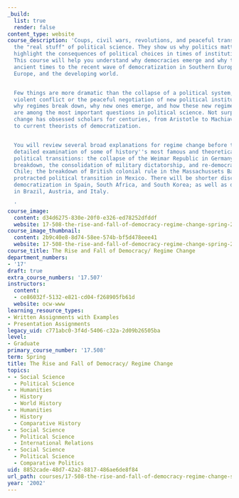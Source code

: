 ```yaml
---
_build:
  list: true
  render: false
content_type: website
course_description: 'Coups, civil wars, revolutions, and peaceful transitions are
  the "real stuff" of political science. They show us why politics matters, and they
  highlight the consequences of political choices in times of institutional crisis.
  This course will help you understand why democracies emerge and why they die, from
  ancient times to the recent wave of democratization in Southern Europe, Eastern
  Europe, and the developing world.


  Few things are more dramatic than the collapse of a political system, whether through
  violent conflict or the peaceful negotiation of new political institutions. Explaining
  why regimes break down, why new ones emerge, and how these new regimes are consolidated
  are among the most important questions in political science. Not surprisingly, regime
  change has obsessed scholars for centuries, from Aristotle to Machiavelli to Marx
  to current theorists of democratization.


  You will review several broad explanations for regime change before turning to more
  detailed examination of some of history''s most famous and theoretically interesting
  political transitions: the collapse of the Weimar Republic in Germany; democratic
  breakdown, the consolidation of military dictatorship, and re-democratization in
  Chile; the breakdown of British colonial rule in the Massachussets Bay Colony; and
  protracted political transition in Mexico. There will be shorter discussions of
  democratization in Spain, South Africa, and South Korea; as well as democratic collapse
  in Brazil, Austria, and Italy.

  '
course_image:
  content: d34d6275-830e-20f0-e326-ed78252dfddf
  website: 17-508-the-rise-and-fall-of-democracy-regime-change-spring-2002
course_image_thumbnail:
  content: 2b9c40e8-8d74-58ee-574b-bf5d478eee41
  website: 17-508-the-rise-and-fall-of-democracy-regime-change-spring-2002
course_title: The Rise and Fall of Democracy/ Regime Change
department_numbers:
- '17'
draft: true
extra_course_numbers: '17.507'
instructors:
  content:
  - ce86032f-5132-e821-cd04-f268905fb61d
  website: ocw-www
learning_resource_types:
- Written Assignments with Examples
- Presentation Assignments
legacy_uid: c771abc0-3f4d-5406-c32a-2d09b26505ba
level:
- Graduate
primary_course_number: '17.508'
term: Spring
title: The Rise and Fall of Democracy/ Regime Change
topics:
- - Social Science
  - Political Science
- - Humanities
  - History
  - World History
- - Humanities
  - History
  - Comparative History
- - Social Science
  - Political Science
  - International Relations
- - Social Science
  - Political Science
  - Comparative Politics
uid: 8852cade-48d7-42a2-8817-486ae6de8f84
url_path: courses/17-508-the-rise-and-fall-of-democracy-regime-change-spring-2002
year: '2002'
---
```

